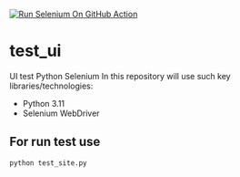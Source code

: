 [![Run Selenium On GitHub Action](https://github.com/LanaMSV/test_ui/actions/workflows/Selenium-Action_Template.yaml/badge.svg)](https://github.com/LanaMSV/test_ui/actions/workflows/Selenium-Action_Template.yaml)
# test_ui
UI test Python Selenium
In this repository will use such key libraries/technologies:
* Python 3.11
* Selenium WebDriver
## For run test use
```
python test_site.py
```
